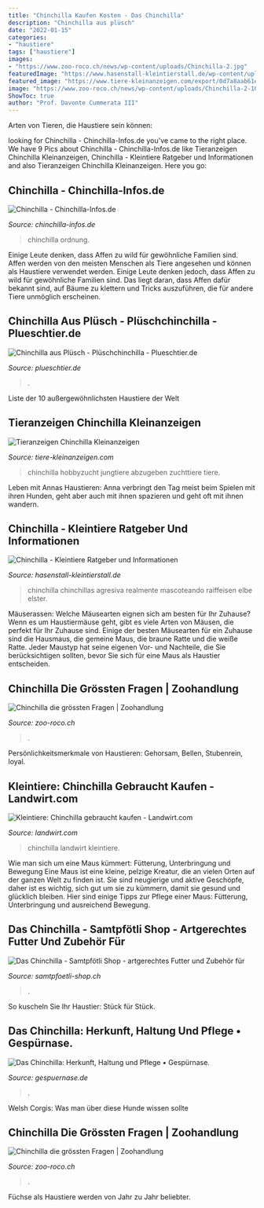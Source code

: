 ```yaml
---
title: "Chinchilla Kaufen Kosten - Das Chinchilla"
description: "Chinchilla aus plüsch"
date: "2022-01-15"
categories:
- "haustiere"
tags: ["haustiere"]
images:
- "https://www.zoo-roco.ch/news/wp-content/uploads/Chinchilla-2.jpg"
featuredImage: "https://www.hasenstall-kleintierstall.de/wp-content/uploads/2020/04/chinchilla-4830463_640.jpg"
featured_image: "https://www.tiere-kleinanzeigen.com/export/0d7a8aab61ec769c9f6bdb8e5ced4.jpg"
image: "https://www.zoo-roco.ch/news/wp-content/uploads/Chinchilla-2-1024x768.jpg"
ShowToc: true
author: "Prof. Davonte Cummerata III"
---
```



Arten von Tieren, die Haustiere sein können:

	

		
looking for Chinchilla - Chinchilla-Infos.de you've came to the right place. We have 9 Pics about Chinchilla - Chinchilla-Infos.de like Tieranzeigen Chinchilla Kleinanzeigen, Chinchilla - Kleintiere Ratgeber und Informationen and also Tieranzeigen Chinchilla Kleinanzeigen. Here you go:
		
    
## Chinchilla - Chinchilla-Infos.de

<img loading=lazy src="https://www.chinchilla-infos.de/wp-content/uploads/2016/10/chinchilla-300x200.jpg" onerror="this.onerror=null;this.src='https://tse2.mm.bing.net/th?id=OIP.Nw69WMLboxOwjbrisaKToAAAAA&amp;pid=15.1';" alt="Chinchilla - Chinchilla-Infos.de">

_Source: chinchilla-infos.de_

>chinchilla ordnung. 

	

Einige Leute denken, dass Affen zu wild für gewöhnliche Familien sind.
Affen werden von den meisten Menschen als Tiere angesehen und können als Haustiere verwendet werden. Einige Leute denken jedoch, dass Affen zu wild für gewöhnliche Familien sind. Das liegt daran, dass Affen dafür bekannt sind, auf Bäume zu klettern und Tricks auszuführen, die für andere Tiere unmöglich erscheinen.

    
## Chinchilla Aus Plüsch - Plüschchinchilla - Plueschtier.de

<img loading=lazy src="https://www.plueschtier.de/images/product_images/info_images/4675_0.jpg" onerror="this.onerror=null;this.src='https://tse4.mm.bing.net/th?id=OIP.X8RtWUZqgUyK4H0W2SRnaQAAAA&amp;pid=15.1';" alt="Chinchilla aus Plüsch - Plüschchinchilla - Plueschtier.de">

_Source: plueschtier.de_

>. 

	

Liste der 10 außergewöhnlichsten Haustiere der Welt

    
## Tieranzeigen Chinchilla Kleinanzeigen

<img loading=lazy src="https://www.tiere-kleinanzeigen.com/export/0d7a8aab61ec769c9f6bdb8e5ced4.jpg" onerror="this.onerror=null;this.src='https://tse3.mm.bing.net/th?id=OIP.7izA4nts9GOPHPS1ZdrCHQHaFp&amp;pid=15.1';" alt="Tieranzeigen Chinchilla Kleinanzeigen">

_Source: tiere-kleinanzeigen.com_

>chinchilla hobbyzucht jungtiere abzugeben zuchttiere tiere. 

	

Leben mit Annas Haustieren: Anna verbringt den Tag meist beim Spielen mit ihren Hunden, geht aber auch mit ihnen spazieren und geht oft mit ihnen wandern.

    
## Chinchilla - Kleintiere Ratgeber Und Informationen

<img loading=lazy src="https://www.hasenstall-kleintierstall.de/wp-content/uploads/2020/04/chinchilla-4830463_640.jpg" onerror="this.onerror=null;this.src='https://tse4.mm.bing.net/th?id=OIP.PBSV-UuDN5Yb1Eltey32JgHaE7&amp;pid=15.1';" alt="Chinchilla - Kleintiere Ratgeber und Informationen">

_Source: hasenstall-kleintierstall.de_

>chinchilla chinchillas agresiva realmente mascoteando raiffeisen elbe elster. 

	

Mäuserassen: Welche Mäusearten eignen sich am besten für Ihr Zuhause?
Wenn es um Haustiermäuse geht, gibt es viele Arten von Mäusen, die perfekt für Ihr Zuhause sind. Einige der besten Mäusearten für ein Zuhause sind die Hausmaus, die gemeine Maus, die braune Ratte und die weiße Ratte. Jeder Maustyp hat seine eigenen Vor- und Nachteile, die Sie berücksichtigen sollten, bevor Sie sich für eine Maus als Haustier entscheiden.

    
## Chinchilla Die Grössten Fragen | Zoohandlung

<img loading=lazy src="https://www.zoo-roco.ch/news/wp-content/uploads/Chinchilla-2-1024x768.jpg" onerror="this.onerror=null;this.src='https://tse3.mm.bing.net/th?id=OIP.xLgHAuwT1PVoc7icunDMVQHaFj&amp;pid=15.1';" alt="Chinchilla die grössten Fragen | Zoohandlung">

_Source: zoo-roco.ch_

>. 

	

Persönlichkeitsmerkmale von Haustieren: Gehorsam, Bellen, Stubenrein, loyal.

    
## Kleintiere: Chinchilla Gebraucht Kaufen - Landwirt.com

<img loading=lazy src="https://bilder.landwirt.com/thumbsfixed/0221/4903f15c7dc7fb0688b865b4ab9e2572.jpg" onerror="this.onerror=null;this.src='https://tse2.mm.bing.net/th?id=OIP.mqTemg27Ahx7cXI6teh8_AAAAA&amp;pid=15.1';" alt="Kleintiere: Chinchilla gebraucht kaufen - Landwirt.com">

_Source: landwirt.com_

>chinchilla landwirt kleintiere. 

	

Wie man sich um eine Maus kümmert: Fütterung, Unterbringung und Bewegung
Eine Maus ist eine kleine, pelzige Kreatur, die an vielen Orten auf der ganzen Welt zu finden ist. Sie sind neugierige und aktive Geschöpfe, daher ist es wichtig, sich gut um sie zu kümmern, damit sie gesund und glücklich bleiben. Hier sind einige Tipps zur Pflege einer Maus: Fütterung, Unterbringung und ausreichend Bewegung.

    
## Das Chinchilla - Samtpfötli Shop - Artgerechtes Futter Und Zubehör Für

<img loading=lazy src="https://image.jimcdn.com/app/cms/image/transf/dimension=357x10000:format=jpg/path/s0354fc1d61edf79f/image/i004afe2ae93e2c45/version/1550228285/image.jpg" onerror="this.onerror=null;this.src='https://tse1.mm.bing.net/th?id=OIP.NhhC8ElPH6zEY41hok9QLwAAAA&amp;pid=15.1';" alt="Das Chinchilla - Samtpfötli Shop - artgerechtes Futter und Zubehör für">

_Source: samtpfoetli-shop.ch_

>. 

	

So kuscheln Sie Ihr Haustier: Stück für Stück.

    
## Das Chinchilla: Herkunft, Haltung Und Pflege • Gespürnase.

<img loading=lazy src="https://www.gespuernase.de/wp-content/uploads/2019/03/Chinchilla-1170x550.jpg" onerror="this.onerror=null;this.src='https://tse3.mm.bing.net/th?id=OIP.4fWKPN9TN7NGTCTQfGzxUgHaDe&amp;pid=15.1';" alt="Das Chinchilla: Herkunft, Haltung und Pflege • Gespürnase.">

_Source: gespuernase.de_

>. 

	

Welsh Corgis: Was man über diese Hunde wissen sollte

    
## Chinchilla Die Grössten Fragen | Zoohandlung

<img loading=lazy src="https://www.zoo-roco.ch/news/wp-content/uploads/Chinchilla-2.jpg" onerror="this.onerror=null;this.src='https://tse2.mm.bing.net/th?id=OIP.EjjoXXYR5o2bcuuJNg4bOgHaFj&amp;pid=15.1';" alt="Chinchilla die grössten Fragen | Zoohandlung">

_Source: zoo-roco.ch_

>. 

	

Füchse als Haustiere werden von Jahr zu Jahr beliebter.

